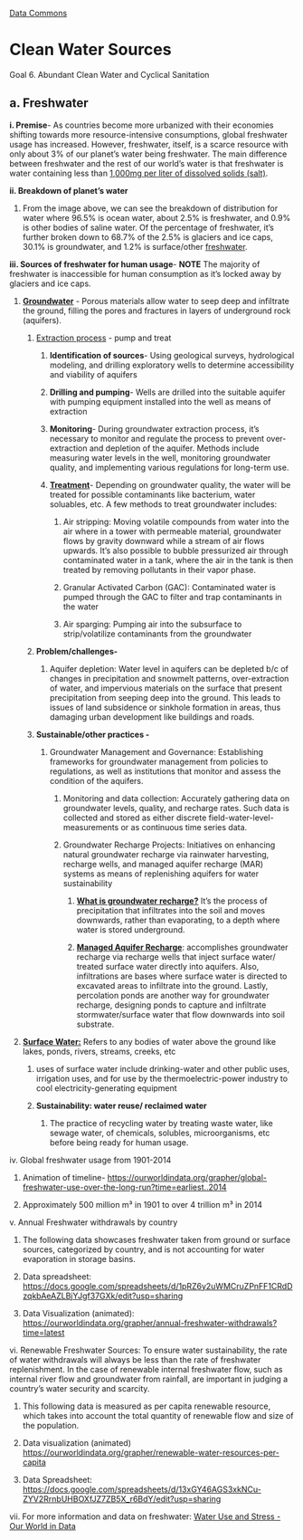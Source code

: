 [Data Commons](../)

# Clean Water Sources

Goal 6. Abundant Clean Water and Cyclical Sanitation

## a. Freshwater

**i. Premise**- As countries become more urbanized with their economies shifting towards more resource-intensive consumptions, global freshwater usage has increased. However, freshwater, itself, is a scarce resource with only about 3% of our planet’s water being freshwater. The main difference between freshwater and the rest of our world’s water is that freshwater is water containing less than [1,000mg per liter of dissolved solids (salt)](https://www.usgs.gov/special-topics/water-science-school/science/freshwater-lakes-and-rivers-and-water-cycle#overview).

**ii. Breakdown of planet’s water**

1. From the image above, we can see the breakdown of distribution for water where 96.5% is ocean water, about 2.5% is freshwater, and 0.9% is other bodies of saline water. Of the percentage of freshwater, it’s further broken down to 68.7% of the 2.5% is glaciers and ice caps, 30.1% is groundwater, and 1.2% is surface/other [freshwater](https://d9-wret.s3.us-west-2.amazonaws.com/assets/palladium/production/s3fs-public/styles/full_width/public/thumbnails/image/EarthsWater-BarChart.png?itok=RuBcM7s8).

**iii. Sources of freshwater for human usage**- **NOTE** The majority of freshwater is inaccessible for human consumption as it’s locked away by glaciers and ice caps.

1. <ins>**Groundwater**</ins> - Porous materials allow water to seep deep and infiltrate the ground, filling the pores and fractures in layers of underground rock (aquifers).

   1. [Extraction process](https://opentextbc.ca/geology/chapter/14-3-groundwater-extraction/) - pump and treat

      1. **Identification of sources**- Using geological surveys, hydrological modeling, and drilling exploratory wells to determine accessibility and viability of aquifers

      2. **Drilling and pumping**- Wells are drilled into the suitable aquifer with pumping equipment installed into the well as means of extraction

      3. **Monitoring**- During groundwater extraction process, it’s necessary to monitor and regulate the process to prevent over-extraction and depletion of the aquifer. Methods include measuring water levels in the well, monitoring groundwater quality, and implementing various regulations for long-term use.

      4. [**Treatment**](https://www.sciencedirect.com/topics/earth-and-planetary-sciences/groundwater-remediation-technique#:~:text=Commonly%20used%20groundwater%20treatment%20approaches,GAC\)%2C%20and%20air%20sparging.)- Depending on groundwater quality, the water will be treated for possible contaminants like bacterium, water soluables, etc. A few methods to treat groundwater includes:

         1. Air stripping: Moving volatile compounds from water into the air where in a tower with permeable material, groundwater flows by gravity downward while a stream of air flows upwards. It’s also possible to bubble pressurized air through contaminated water in a tank, where the air in the tank is then treated by removing pollutants in their vapor phase.

         2. Granular Activated Carbon (GAC): Contaminated water is pumped through the GAC to filter and trap contaminants in the water

         3. Air sparging:  Pumping air into the subsurface to strip/volatilize contaminants from the groundwater

   2. **Problem/challenges-**

      1. Aquifer depletion: Water level in aquifers can be depleted b/c of changes in precipitation and snowmelt patterns, over-extraction of water, and impervious materials on the surface that present precipitation from seeping deep into the ground. This leads to issues of land subsidence or sinkhole formation in areas, thus damaging urban development like buildings and roads.

   3. **Sustainable/other practices -**

      1. Groundwater Management and Governance: Establishing frameworks for groundwater management from policies to regulations, as well as institutions that monitor and assess the condition of the aquifers.
         1. Monitoring and data collection: Accurately gathering data on groundwater levels, quality, and recharge rates. Such data is collected and stored as either discrete field-water-level-measurements or as continuous time series data.

         2. Groundwater Recharge Projects: Initiatives on enhancing natural groundwater recharge via rainwater harvesting, recharge wells, and managed aquifer recharge (MAR) systems as means of replenishing aquifers for water sustainability

            1. <ins>**What is groundwater recharge?**</ins> It’s the process of precipitation that infiltrates into the soil and moves downwards, rather than evaporating, to a depth where water is stored underground.

            2. <ins>**Managed Aquifer Recharge**</ins>: accomplishes groundwater recharge via recharge wells that inject surface water/ treated surface water directly into aquifers. Also, infiltrations are bases where surface water is directed to excavated areas to infiltrate into the ground. Lastly, percolation ponds are another way for groundwater recharge, designing ponds to capture and infiltrate stormwater/surface water that flow downwards into soil substrate.

2. <ins>**Surface Water:**</ins> Refers to any bodies of water above the ground like lakes, ponds, rivers, streams, creeks, etc

   1. uses of surface water include drinking-water and other public uses, irrigation uses, and for use by the thermoelectric-power industry to cool electricity-generating equipment

   2. **Sustainability: water reuse/ reclaimed water**

      1. The practice of recycling water by treating waste water, like sewage water, of chemicals, solubles, microorganisms, etc before being ready for human usage.

iv. Global freshwater usage from 1901-2014

1. Animation of timeline-
   https://ourworldindata.org/grapher/global-freshwater-use-over-the-long-run?time=earliest..2014

2. Approximately 500 million m³ in 1901 to over 4 trillion m³ in 2014

v. Annual Freshwater withdrawals by country

1. The following data showcases freshwater taken from ground or surface sources, categorized by country, and is not accounting for water evaporation in storage basins.

2. Data spreadsheet: https://docs.google.com/spreadsheets/d/1pRZ6y2uWMCruZPnFF1CRdDzqkbAeAZLBjYJgf37GXk/edit?usp=sharing

3. Data Visualization (animated): https://ourworldindata.org/grapher/annual-freshwater-withdrawals?time=latest

vi. Renewable Freshwater Sources: To ensure water sustainability, the rate of water withdrawals will always be less than the rate of freshwater replenishment. In the case of renewable internal freshwater flow, such as internal river flow and groundwater from rainfall, are important in judging a country’s water security and scarcity.

1. This following data is measured as per capita renewable resource, which takes into account the total quantity of renewable flow and size of the population.

2. Data visualization (animated) https://ourworldindata.org/grapher/renewable-water-resources-per-capita

3. Data Spreadsheet:  https://docs.google.com/spreadsheets/d/13xGY46AGS3xkNCu-ZYV2RrnbUHBOXfJZ7ZB5X_r6BdY/edit?usp=sharing

vii. For more information and data on freshwater: [Water Use and Stress - Our World in Data](https://ourworldindata.org/water-use-stress)